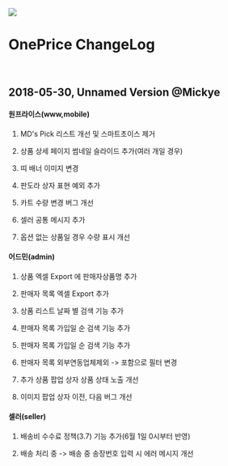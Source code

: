 
![](http://image.oneprice.co.kr/company/logo/main_logo.png)
<br>
# OnePrice ChangeLog
<br>

2018-05-30, Unnamed Version @Mickye
---

#### 원프라이스(www,mobile)

1. MD's Pick 리스트 개선 및 스마트초이스 제거

2. 상품 상세 페이지 썸네일 슬라이드 추가(여러 개일 경우)

3. 띠 배너 이미지 변경

4. 판도라 상자 표현 예외 추가

5. 카트 수량 변경 버그 개선

6. 셀러 공통 메시지 추가

7. 옵션 없는 상품일 경우 수량 표시 개선

#### 어드민(admin)

1. 상품 엑셀 Export 에 판매자상품명 추가

2. 판매자 목록 엑셀 Export 추가

3. 상품 리스트 날짜 별 검색 기능 추가

4. 판매자 목록 가입일 순 검색 기능 추가

5. 판매자 목록 가입일 순 검색 기능 추가

6. 판매자 목록 외부연동업체제외 -> 포함으로 필터 변경

7. 추가 상품 팝업 상자 상품 상태 노출 개선

8. 이미지 팝업 상자 이전, 다음 버그 개선

#### 셀러(seller)

1. 배송비 수수료 정책(3.7) 기능 추가(6월 1일 0시부터 반영) 

2. 배송 처리 중 -> 배송 중 송장번호 입력 시 에러 메시지 개선
